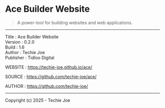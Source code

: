 # Ace Builder Website
> A power-tool for building websites and web applications.
------------------------------------------------------------------

Title     : Ace Builder Website  
Version   : 0.2.0  
Build     : 1.6  
Author    : Techie Joe  
Publisher : Tidloo Digital  

WEBSITE   : https://techie-joe.github.io/ace/  

SOURCE    : https://github.com/techie-joe/ace/  

AUTHOR    : https://github.com/techie-joe/  

------------------------------------------------------------------

Copyright (c) 2025 - Techie Joe